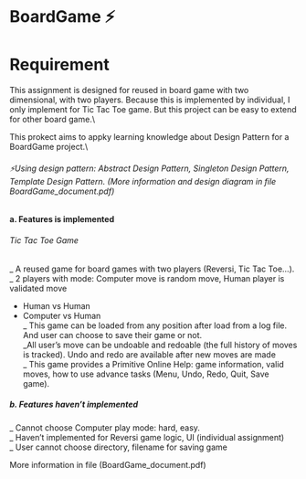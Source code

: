 # BoardGame ⚡️
# Requirement
This assignment is designed for reused in board game with two dimensional, with 
two players. Because this is implemented by individual, I only implement for Tic 
Tac Toe game. But this project can be easy to extend for other board game.\

This prokect aims to appky learning knowledge about Design Pattern for a BoardGame project.\
###### ⚡️Using design pattern: Abstract Design Pattern, Singleton Design Pattern, Template Design Pattern. (*More information and design diagram in file BoardGame_document.pdf*)
#### a. Features is implemented
###### Tic Tac Toe Game
_ A reused game for board games with two players (Reversi, Tic Tac Toe…).\
_ 2 players with mode: Computer move is random move, Human player is 
validated move
+ Human vs Human
+ Computer vs Human\
_ This game can be loaded from any position after load from a log file. And 
user can choose to save their game or not.\
_All user’s move can be undoable and redoable (the full history of moves is
tracked). Undo and redo are available after new moves are made\
_ This game provides a Primitive Online Help: game information, valid moves, 
how to use advance tasks (Menu, Undo, Redo, Quit, Save game).
##### b. Features haven’t implemented
_ Cannot choose Computer play mode: hard, easy.\
_ Haven’t implemented for Reversi game logic, UI (individual assignment)\
_ User cannot choose directory, filename for saving game

More information in file (BoardGame_document.pdf)
